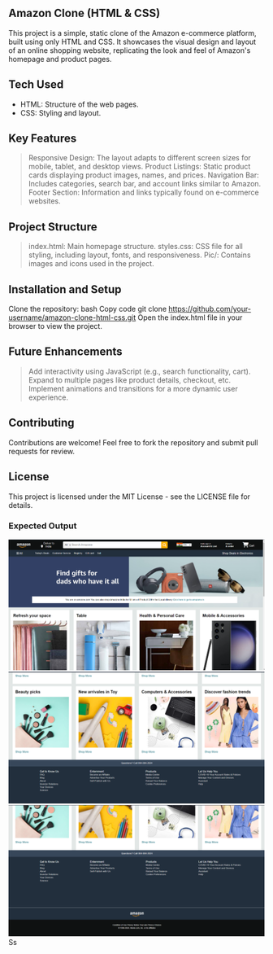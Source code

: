 ## Amazon Clone (HTML & CSS)

This project is a simple, static clone of the Amazon e-commerce platform, built using only HTML and CSS. It showcases the visual design and layout of an online shopping website, replicating the look and feel of Amazon's homepage and product pages.


## Tech Used

- HTML: Structure of the web pages.
- CSS: Styling and layout.

## Key Features
> Responsive Design: The layout adapts to different screen sizes for mobile, tablet, and desktop views.
> Product Listings: Static product cards displaying product images, names, and prices.
> Navigation Bar: Includes categories, search bar, and account links similar to Amazon.
> Footer Section: Information and links typically found on e-commerce websites.
## Project Structure
> index.html: Main homepage structure.
> styles.css: CSS file for all styling, including layout, fonts, and responsiveness.
> Pic/: Contains images and icons used in the project.
## Installation and Setup
Clone the repository:
bash
Copy code
git clone https://github.com/your-username/amazon-clone-html-css.git
Open the index.html file in your browser to view the project.

##  Future Enhancements
> Add interactivity using JavaScript (e.g., search functionality, cart).
> Expand to multiple pages like product details, checkout, etc.
> Implement animations and transitions for a more dynamic user experience.

## Contributing
Contributions are welcome! Feel free to fork the repository and submit pull requests for review.

## License
This project is licensed under the MIT License - see the LICENSE file for details.


### Expected Output

![output image](./output/aa-1.png)
![output image](./output/aa-12.png)
![output image](./output/aa-123.png)
Ss